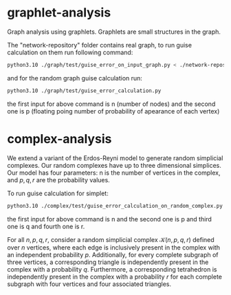 # graphlet-analysis
Graph analysis using graphlets.
Graphlets are small structures in the graph.

The "network-repository" folder contains real graph, to run guise calculation on them run following command:

```bash
python3.10 ./graph/test/guise_error_on_input_graph.py < ./network-repository/chesapeake.mtx 
```
and for the random graph guise calculation run:

```bash
python3.10 ./graph/test/guise_error_calculation.py
```
the first input for above command is n (number of nodes) and the second one is p (floating poing number of probability of apearance of each vertex) 

# complex-analysis

We extend a variant of the Erdos-Reyni model to generate random simplicial complexes. Our random complexes have up to three dimensional simplices. Our model has four parameters: n is the number of vertices in the complex, and $p,q,r$ are the probability values.

To run guise calculation for simplet:

```bash
python3.10 ./complex/test/guise_error_calculation_on_random_complex.py 
```
the first input for above command is n and the second one is p and third one is q and fourth one is r.

For all $n,p,q,r$, consider a random simplicial complex $\mathcal{K}(n,p,q,r)$ defined over $n$ vertices, where each edge is inclusively present in the complex with an independent probability $p$. Additionally, for every complete subgraph of three vertices, a corresponding triangle is independently present in the complex with a probability $q$. Furthermore, a corresponding tetrahedron is independently present in the complex with a probability $r$ for each complete subgraph with four vertices and four associated triangles.

